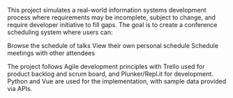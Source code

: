 This project simulates a real-world information systems development process where requirements may be incomplete, subject to change, and require developer initiative to fill gaps. 
The goal is to create a conference scheduling system where users can:

Browse the schedule of talks
View their own personal schedule
Schedule meetings with other attendees

The project follows Agile development principles with Trello used for product backlog and scrum board, and Plunker/Repl.it for development. 
Python and Vue are used for the implementation, with sample data provided via APIs.
